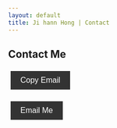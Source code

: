```yaml
---
layout: default
title: Ji hann Hong | Contact
---
```

<head>
  <style>
    /* Styling for the buttons */
    .button {
      padding: 10px 20px;
      margin: 5px;
      color: white;
      background-color: #333;
      border: none;
      cursor: pointer;
      font-size: 16px;
    }
  </style>

  <script type="text/javascript">
    // Function to obfuscate and copy email to clipboard
    function copyEmail() {
      const user = "ji.hann.hong";
      const domain = "gmail.com";
      const email = user + "@" + domain;
      
      navigator.clipboard.writeText(email).then(() => {
        alert("Email copied to clipboard!");
      }).catch(err => {
        alert("Failed to copy email.");
      });
    }

    // Function to create a mailto link
    function mailTo() {
      const user = "ji.hann.hong";
      const domain = "gmail.com";
      const email = user + "@" + domain;
      window.location.href = "mailto:" + email;
    }
  </script>
</head>

<body>
  <!-- Display email and buttons -->
  <h2>Contact Me</h2>
  
  <script type="text/javascript">
    document.write('<a href="mailto:' + 'ji.hann.hong' + '@' + 'gmail.com">ji.hann.hong@gmail.com</a>');
  </script>


  <!-- Button to copy email to clipboard -->
  <button class="button" onclick="copyEmail()">Copy Email</button>

  <!-- Button to open email client with mailto link -->
  <button class="button" onclick="mailTo()">Email Me</button>
</body>
